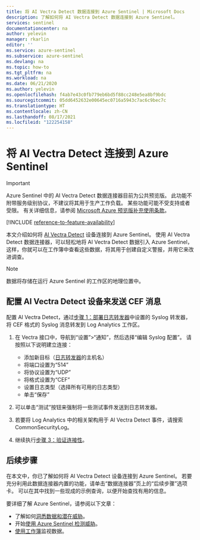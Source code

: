 ```yaml
---
title: 将 AI Vectra Detect 数据连接到 Azure Sentinel | Microsoft Docs
description: 了解如何将 AI Vectra Detect 数据连接到 Azure Sentinel。
services: sentinel
documentationcenter: na
author: yelevin
manager: rkarlin
editor: ''
ms.service: azure-sentinel
ms.subservice: azure-sentinel
ms.devlang: na
ms.topic: how-to
ms.tgt_pltfrm: na
ms.workload: na
ms.date: 06/21/2020
ms.author: yelevin
ms.openlocfilehash: f4ab7e43c0fb779eb6bd5f88cc248e5ea8bf9bdc
ms.sourcegitcommit: 05dd6452632e00645ec0716a5943c7ac6c9bec7c
ms.translationtype: HT
ms.contentlocale: zh-CN
ms.lasthandoff: 08/17/2021
ms.locfileid: "122254158"
---
```

# <a name="connect-ai-vectra-detect-to-azure-sentinel"></a>将 AI Vectra Detect 连接到 Azure Sentinel

> [!IMPORTANT]
> Azure Sentinel 中的 AI Vectra Detect 数据连接器目前为公共预览版。
> 此功能不附带服务级别协议，不建议将其用于生产工作负载。 某些功能可能不受支持或者受限。 有关详细信息，请参阅 [Microsoft Azure 预览版补充使用条款](https://azure.microsoft.com/support/legal/preview-supplemental-terms/)。

[!INCLUDE [reference-to-feature-availability](includes/reference-to-feature-availability.md)]

本文介绍如何将 [AI Vectra Detect](https://www.vectra.ai/product/cognito-detect) 设备连接到 Azure Sentinel。 使用 AI Vectra Detect 数据连接器，可以轻松地将 AI Vectra Detect 数据引入 Azure Sentinel，这样，你就可以在工作簿中查看这些数据，将其用于创建自定义警报，并用它来改进调查。

> [!NOTE]
> 数据将存储在运行 Azure Sentinel 的工作区的地理位置中。

## <a name="configure-your-ai-vectra-detect-appliance-to-send-cef-messages"></a>配置 AI Vectra Detect 设备来发送 CEF 消息  

配置 AI Vectra Detect，通过[步骤 1：部署日志转发器](connect-cef-agent.md)中设置的 Syslog 转发器，将 CEF 格式的 Syslog 消息转发到 Log Analytics 工作区。

1. 在 Vectra 接口中，导航到“设置”>“通知”，然后选择“编辑 Syslog 配置”。 请按照以下说明建立连接：

    - 添加新目标（[日志转发器](connect-cef-agent.md)的主机名）
    - 将端口设置为“514”
    - 将协议设置为“UDP”
    - 将格式设置为“CEF”
    - 设置日志类型（选择所有可用的日志类型）
    - 单击“保存”

2. 可以单击“测试”按钮来强制将一些测试事件发送到日志转发器。

3. 若要将 Log Analytics 中的相关架构用于 AI Vectra Detect 事件，请搜索 CommonSecurityLog。

4. 继续执行[步骤 3：验证连接性](connect-cef-verify.md)。

## <a name="next-steps"></a>后续步骤

在本文中，你已了解如何将 AI Vectra Detect 设备连接到 Azure Sentinel。 若要充分利用此数据连接器内置的功能，请单击“数据连接器”页上的“后续步骤”选项卡。 可以在其中找到一些现成的示例查询，以便开始查找有用的信息。

要详细了解 Azure Sentinel，请参阅以下文章：

- 了解如何[洞悉数据和潜在威胁](get-visibility.md)。
- 开始[使用 Azure Sentinel 检测威胁](detect-threats-built-in.md)。
- [使用工作簿](monitor-your-data.md)监视数据。